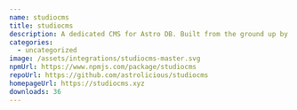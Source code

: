 ```yaml
---
name: studiocms
title: studiocms
description: A dedicated CMS for Astro DB. Built from the ground up by the Astro community.
categories:
  - uncategorized
image: /assets/integrations/studiocms-master.svg
npmUrl: https://www.npmjs.com/package/studiocms
repoUrl: https://github.com/astrolicious/studiocms
homepageUrl: https://studiocms.xyz
downloads: 36
---
```

